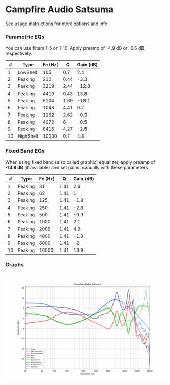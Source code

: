 # Campfire Audio Satsuma
See [usage instructions](https://github.com/jaakkopasanen/AutoEq#usage) for more options and info.

### Parametric EQs
You can use filters 1-5 or 1-10. Apply preamp of -4.9 dB or -6.6 dB, respectively.

|   # | Type      |   Fc (Hz) |    Q |   Gain (dB) |
|-----|-----------|-----------|------|-------------|
|   1 | LowShelf  |       105 | 0.7  |         2.4 |
|   2 | Peaking   |       210 | 0.44 |        -3.3 |
|   3 | Peaking   |      3219 | 2.44 |       -12.8 |
|   4 | Peaking   |      4410 | 0.43 |        13.8 |
|   5 | Peaking   |      6104 | 1.69 |       -18.1 |
|   6 | Peaking   |      1048 | 4.41 |         0.2 |
|   7 | Peaking   |      1162 | 2.62 |        -0.3 |
|   8 | Peaking   |      4972 | 6    |        -0.5 |
|   9 | Peaking   |      8415 | 4.27 |        -2.5 |
|  10 | HighShelf |     10000 | 0.7  |         4.8 |

### Fixed Band EQs
When using fixed band (also called graphic) equalizer, apply preamp of **-13.8 dB** (if available) and set gains manually with these parameters.

|   # | Type    |   Fc (Hz) |    Q |   Gain (dB) |
|-----|---------|-----------|------|-------------|
|   1 | Peaking |        31 | 1.41 |         2.6 |
|   2 | Peaking |        62 | 1.41 |         1   |
|   3 | Peaking |       125 | 1.41 |        -1.8 |
|   4 | Peaking |       250 | 1.41 |        -2.8 |
|   5 | Peaking |       500 | 1.41 |        -0.9 |
|   6 | Peaking |      1000 | 1.41 |         2.1 |
|   7 | Peaking |      2000 | 1.41 |         4.9 |
|   8 | Peaking |      4000 | 1.41 |        -1.8 |
|   9 | Peaking |      8000 | 1.41 |        -2   |
|  10 | Peaking |     16000 | 1.41 |        13.9 |

### Graphs
![](./Campfire%20Audio%20Satsuma.png)
